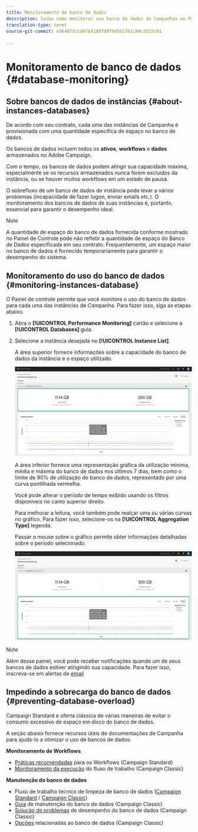 ```yaml
---
title: Monitoramento de banco de dados
description: Saiba como monitorar seu banco de dados de Campanhas no Painel de controle
translation-type: tm+mt
source-git-commit: e5646fdccd47b4180fd0f9d561f61c04cd515c01

---
```



# Monitoramento de banco de dados {#database-monitoring}


## Sobre bancos de dados de instâncias {#about-instances-databases}

De acordo com seu contrato, cada uma das instâncias de Campanha é provisionada com uma quantidade específica de espaço no banco de dados.

Os bancos de dados incluem todos os **ativos**, **workflows** e **dados** armazenados no Adobe Campaign.

Com o tempo, os bancos de dados podem atingir sua capacidade máxima, especialmente se os recursos armazenados nunca forem excluídos da instância, ou se houver muitos workflows em um estado de pausa.

O sobrefluxo de um banco de dados de instância pode levar a vários problemas (incapacidade de fazer logon, enviar emails etc.). O monitoramento dos bancos de dados de suas instâncias é, portanto, essencial para garantir o desempenho ideal.

>[!NOTE]
>
>A quantidade de espaço do banco de dados fornecida conforme mostrado no Painel de Controle pode não refletir a quantidade de espaço do Banco de Dados especificada em seu contrato. Frequentemente, um espaço maior no banco de dados é fornecido temporariamente para garantir o desempenho do sistema.

## Monitoramento do uso do banco de dados {#monitoring-instances-database}

O Painel de controle permite que você monitore o uso do banco de dados para cada uma das instâncias de Campanha. Para fazer isso, siga as etapas abaixo.

1. Abra o **[!UICONTROL Performance Monitoring]** cartão e selecione a **[!UICONTROL Databases]** guia.

1. Selecione a instância desejada no **[!UICONTROL Instance List]**.

   A área superior fornece informações sobre a capacidade do banco de dados da instância e o espaço utilizado.

   ![](assets/databases_dashboard.png)

   A área inferior fornece uma representação gráfica da utilização mínima, média e máxima do banco de dados nos últimos 7 dias, bem como o limite de 90% de utilização do banco de dados, representado por uma curva pontilhada vermelha.

   Você pode alterar o período de tempo exibido usando os filtros disponíveis no canto superior direito.

   Para melhorar a leitura, você também pode realçar uma ou várias curvas no gráfico. Para fazer isso, selecione-os na **[!UICONTROL Aggregation Type]** legenda.

   Passar o mouse sobre o gráfico permite obter informações detalhadas sobre o período selecionado.

   ![](assets/databases_dashboard_detail.png)

>[!NOTE]
>
>Além desse painel, você pode receber notificações quando um de seus bancos de dados estiver atingindo sua capacidade. Para fazer isso, inscreva-se em alertas de [email](../../performance-monitoring/using/email-alerting.md)

## Impedindo a sobrecarga do banco de dados {#preventing-database-overload}

Campaign Standard e oferta clássica de várias maneiras de evitar o consumo excessivo de espaço em disco do banco de dados.

A seção abaixo fornece recursos úteis de documentações de Campanha para ajudá-lo a otimizar o uso de bancos de dados:

**Monitoramento de Workflows**

* [Práticas recomendadas](https://docs.adobe.com/content/help/en/campaign-standard/using/managing-processes-and-data/workflow-general-operation/best-practices-workflows.html) para os Workflows (Campaign Standard)
* [Monitoramento da execução](https://docs.adobe.com/help/en/campaign-classic/using/automating-with-workflows/monitoring-workflows/monitoring-workflow-execution.html) do fluxo de trabalho (Campaign Classic)

**Manutenção do banco de dados**

* Fluxo de trabalho técnico de limpeza de banco de dados ([Campaign Standard](https://docs.adobe.com/help/en/campaign-standard/using/administrating/application-settings/technical-workflows.html#list-of-technical-workflows) / [Campaign Classic](https://docs.adobe.com/help/en/campaign-classic/using/monitoring-campaign-classic/data-processing/database-cleanup-workflow.html))
* [Guia](https://docs.adobe.com/content/help/en/campaign-classic/using/monitoring-campaign-classic/database-maintenance/recommendations.html) de manutenção do banco de dados (Campaign Classic)
* [Solução de problemas](https://docs.adobe.com/content/help/en/campaign-classic/using/monitoring-campaign-classic/troubleshooting/database-performances.html) de desempenho do banco de dados (Campaign Classic)
* [Opções](https://docs.adobe.com/help/en/campaign-classic/using/installing-campaign-classic/appendices/configuring-campaign-options.html#database) relacionadas ao banco de dados (Campaign Classic)
